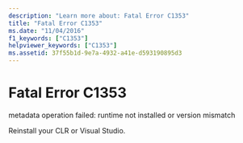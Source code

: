 ```yaml
---
description: "Learn more about: Fatal Error C1353"
title: "Fatal Error C1353"
ms.date: "11/04/2016"
f1_keywords: ["C1353"]
helpviewer_keywords: ["C1353"]
ms.assetid: 37f55b1d-9e7a-4932-a41e-d593190895d3
---
```

# Fatal Error C1353

metadata operation failed: runtime not installed or version mismatch

Reinstall your CLR or Visual Studio.
